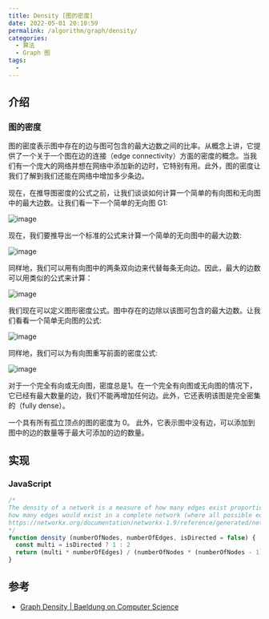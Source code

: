 ```yaml
---
title: Density [图的密度]
date: 2022-05-01 20:10:59
permalink: /algorithm/graph/density/
categories:
  - 算法
  - Graph 图
tags:
  - 
---
```


## 介绍

### 图的密度

图的密度表示图中存在的边与图可包含的最大边数之间的比率。从概念上讲，它提供了一个关于一个图在边的连接（edge connectivity）方面的密度的概念。当我们有一个庞大的网络并想在网络中添加新的边时，它特别有用。此外，图的密度让我们了解到我们还能在网络中增加多少条边。

现在，在推导图密度的公式之前，让我们谈谈如何计算一个简单的有向图和无向图中的最大边数。让我们看一下一个简单的无向图 G1:

![image](https://cdn.staticaly.com/gh/jonsam-ng/image-hosting@master/2022/image.jk183w6ts7c.webp)

现在，我们要推导出一个标准的公式来计算一个简单的无向图中的最大边数:

![image](https://cdn.staticaly.com/gh/jonsam-ng/image-hosting@master/2022/image.11lp6lg5uvq8.webp)

同样地，我们可以用有向图中的两条双向边来代替每条无向边。因此，最大的边数可以用类似的公式来计算：

![image](https://cdn.staticaly.com/gh/jonsam-ng/image-hosting@master/2022/image.2a18wh6v5uhw.webp)

我们现在可以定义图形密度公式。图中存在的边除以该图可包含的最大边数。让我们看看一个简单无向图的公式:

![image](https://cdn.staticaly.com/gh/jonsam-ng/image-hosting@master/2022/image.75ynd1vyx0o0.webp)

同样地，我们可以为有向图重写前面的密度公式:

![image](https://cdn.staticaly.com/gh/jonsam-ng/image-hosting@master/2022/image.2jroi5h8m100.webp)

对于一个完全有向或无向图，密度总是1。在一个完全有向图或无向图的情况下，它已经有最大数量的边，我们不能再增加任何边。此外，它还表明该图是完全密集的（fully dense）。

一个具有所有孤立顶点的图的密度为 0。 此外，它表示图中没有边，可以添加到图中的边的数量等于最大可添加的边的数量。

## 实现

### JavaScript

```js
/*
The density of a network is a measure of how many edges exist proportional to
how many edges would exist in a complete network (where all possible edges).
https://networkx.org/documentation/networkx-1.9/reference/generated/networkx.classes.function.density.html
*/
function density (numberOfNodes, numberOfEdges, isDirected = false) {
  const multi = isDirected ? 1 : 2
  return (multi * numberOfEdges) / (numberOfNodes * (numberOfNodes - 1))
}
```

## 参考

- [Graph Density | Baeldung on Computer Science](https://www.baeldung.com/cs/graph-density)